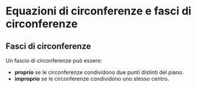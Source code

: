 # Equazioni di circonferenze e fasci di circonferenze

## Fasci di circonferenze

Un fascio di circonferenze può essere:
- **proprio** se le circonferenze condividono due punti distinti del piano.
- **improprio** se le circonferenze condividono uno stesso centro.
